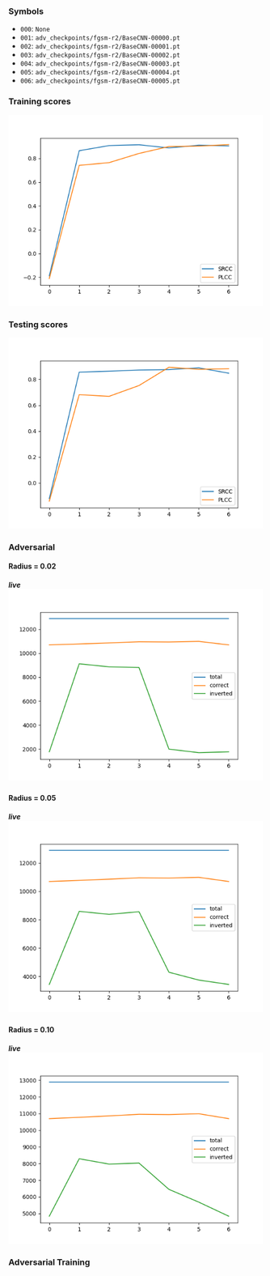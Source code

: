 ### Symbols

- `000`: `None`
- `001`: `adv_checkpoints/fgsm-r2/BaseCNN-00000.pt`
- `002`: `adv_checkpoints/fgsm-r2/BaseCNN-00001.pt`
- `003`: `adv_checkpoints/fgsm-r2/BaseCNN-00002.pt`
- `004`: `adv_checkpoints/fgsm-r2/BaseCNN-00003.pt`
- `005`: `adv_checkpoints/fgsm-r2/BaseCNN-00004.pt`
- `006`: `adv_checkpoints/fgsm-r2/BaseCNN-00005.pt`


### Training scores

![Training scores](img/training_score.png)

### Testing scores

![Testing scores](img/testing_score.png)

### Adversarial

#### Radius = 0.02

##### live![Adversarial scores](img/adversarial_0.02_live.png)

#### Radius = 0.05

##### live![Adversarial scores](img/adversarial_0.05_live.png)

#### Radius = 0.10

##### live![Adversarial scores](img/adversarial_0.1_live.png)

### Adversarial Training

